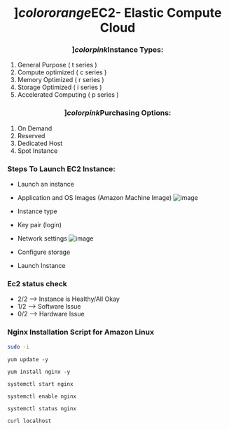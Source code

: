 
# $${]color{orange} \textbf {EC2- Elastic Compute Cloud}}$$

### $${]color{pink} \textbf {Instance Types:}}$$
1. General Purpose  ( t series )
2. Compute optimized ( c series )
3. Memory Optimized ( r series )
4. Storage Optimized ( i series )
5. Accelerated Computing ( p series )


### $${]color{pink} \textbf {Purchasing Options:}}$$
1. On Demand
2. Reserved
3. Dedicated Host
4. Spot Instance

### Steps To Launch EC2 Instance:
- Launch an instance 
- Application and OS Images (Amazon Machine Image) 
![image](https://github.com/user-attachments/assets/6142ef7d-818b-45ce-b7ab-169c646e065a)

- Instance type 
- Key pair (login) 
- Network settings 
![image](https://github.com/user-attachments/assets/e2aaed6c-c4ee-4a8e-82b7-ebc6d2fb4b83)

- Configure storage
- Launch Instance

### Ec2 status check
- 2/2 --> Instance is Healthy/All Okay
- 1/2 --> Software Issue
- 0/2 --> Hardware Issue
### Nginx Installation Script for Amazon Linux
```bash
sudo -i
```
````
yum update -y
````
````
yum install nginx -y
````
````
systemctl start nginx
````
````
systemctl enable nginx
````
````
systemctl status nginx
````
````
curl localhost
````

